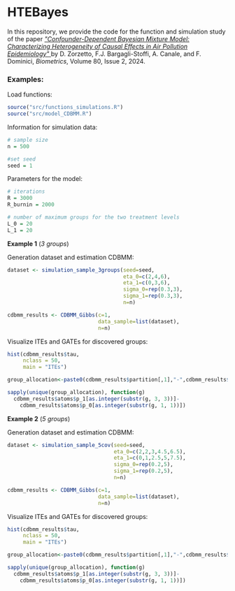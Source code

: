 # HTEBayes

In this repository, we provide the code for the function and simulation study of the paper <a href=https://doi.org/10.1093/biomtc/ujae025>_"Confounder-Dependent Bayesian Mixture Model: Characterizing Heterogeneity of Causal Effects in Air Pollution Epidemiology"_ </a> by D. Zorzetto, F.J. Bargagli-Stoffi, A. Canale, and F. Dominici, _Biometrics_, Volume 80, Issue 2, 2024. 

### Examples:

Load functions:
```R
source("src/functions_simulations.R")
source("src/model_CDBMM.R")
```
Information for simulation data:
```R
# sample size
n = 500

#set seed
seed = 1
```
Parameters for the model:
```R
# iterations
R = 3000
R_burnin = 2000

# number of maximum groups for the two treatment levels
L_0 = 20
L_1 = 20
```

**Example 1** (*3 groups*)

Generation dataset and estimation CDBMM:
```R
dataset <- simulation_sample_3groups(seed=seed,
                                     eta_0=c(2,4,6),
                                     eta_1=c(0,3,6),
                                     sigma_0=rep(0.3,3),
                                     sigma_1=rep(0.3,3),
                                     n=n)

cdbmm_results <- CDBMM_Gibbs(c=1,
                             data_sample=list(dataset),
                             n=n)
```

Visualize ITEs and GATEs for discovered groups:
```R
hist(cdbmm_results$tau,
     nclass = 50,
     main = "ITEs")

group_allocation<-paste0(cdbmm_results$partition[,1],"-",cdbmm_results$partition[,1])

sapply(unique(group_allocation), function(g) 
  cdbmm_results$atoms$p_1[as.integer(substr(g, 3, 3))]-
    cdbmm_results$atoms$p_0[as.integer(substr(g, 1, 1))])
```

**Example 2** (*5 groups*)

Generation dataset and estimation CDBMM:
```R
dataset <- simulation_sample_5cov(seed=seed,
                                  eta_0=c(2,2,3,4.5,6.5),
                                  eta_1=c(0,1,2.5,5,7.5),
                                  sigma_0=rep(0.2,5),
                                  sigma_1=rep(0.2,5),
                                  n=n)

cdbmm_results <- CDBMM_Gibbs(c=1,
                             data_sample=list(dataset),
                             n=n)
```
Visualize ITEs and GATEs for discovered groups:
```R
hist(cdbmm_results$tau,
     nclass = 50,
     main = "ITEs")

group_allocation<-paste0(cdbmm_results$partition[,1],"-",cdbmm_results$partition[,1])

sapply(unique(group_allocation), function(g) 
  cdbmm_results$atoms$p_1[as.integer(substr(g, 3, 3))]-
    cdbmm_results$atoms$p_0[as.integer(substr(g, 1, 1))])
```
